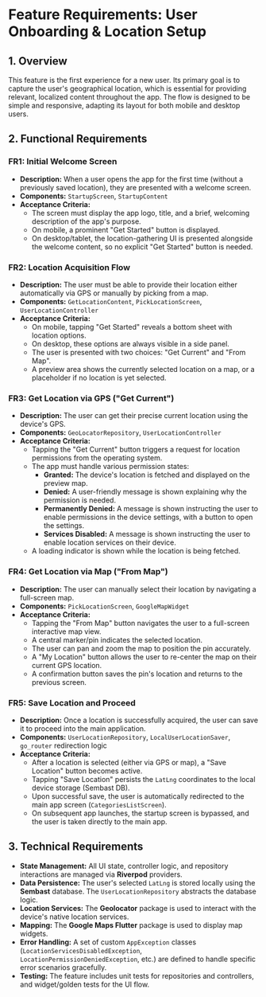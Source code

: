 
# Feature Requirements: User Onboarding & Location Setup

## 1. Overview

This feature is the first experience for a new user. Its primary goal is to capture the user's geographical location, which is essential for providing relevant, localized content throughout the app. The flow is designed to be simple and responsive, adapting its layout for both mobile and desktop users.

## 2. Functional Requirements

### FR1: Initial Welcome Screen
*   **Description:** When a user opens the app for the first time (without a previously saved location), they are presented with a welcome screen.
*   **Components:** `StartupScreen`, `StartupContent`
*   **Acceptance Criteria:**
    *   The screen must display the app logo, title, and a brief, welcoming description of the app's purpose.
    *   On mobile, a prominent "Get Started" button is displayed.
    *   On desktop/tablet, the location-gathering UI is presented alongside the welcome content, so no explicit "Get Started" button is needed.

### FR2: Location Acquisition Flow
*   **Description:** The user must be able to provide their location either automatically via GPS or manually by picking from a map.
*   **Components:** `GetLocationContent`, `PickLocationScreen`, `UserLocationController`
*   **Acceptance Criteria:**
    *   On mobile, tapping "Get Started" reveals a bottom sheet with location options.
    *   On desktop, these options are always visible in a side panel.
    *   The user is presented with two choices: "Get Current" and "From Map".
    *   A preview area shows the currently selected location on a map, or a placeholder if no location is yet selected.

### FR3: Get Location via GPS ("Get Current")
*   **Description:** The user can get their precise current location using the device's GPS.
*   **Components:** `GeoLocatorRepository`, `UserLocationController`
*   **Acceptance Criteria:**
    *   Tapping the "Get Current" button triggers a request for location permissions from the operating system.
    *   The app must handle various permission states:
        *   **Granted:** The device's location is fetched and displayed on the preview map.
        *   **Denied:** A user-friendly message is shown explaining why the permission is needed.
        *   **Permanently Denied:** A message is shown instructing the user to enable permissions in the device settings, with a button to open the settings.
        *   **Services Disabled:** A message is shown instructing the user to enable location services on their device.
    *   A loading indicator is shown while the location is being fetched.

### FR4: Get Location via Map ("From Map")
*   **Description:** The user can manually select their location by navigating a full-screen map.
*   **Components:** `PickLocationScreen`, `GoogleMapWidget`
*   **Acceptance Criteria:**
    *   Tapping the "From Map" button navigates the user to a full-screen interactive map view.
    *   A central marker/pin indicates the selected location.
    *   The user can pan and zoom the map to position the pin accurately.
    *   A "My Location" button allows the user to re-center the map on their current GPS location.
    *   A confirmation button saves the pin's location and returns to the previous screen.

### FR5: Save Location and Proceed
*   **Description:** Once a location is successfully acquired, the user can save it to proceed into the main application.
*   **Components:** `UserLocationRepository`, `LocalUserLocationSaver`, `go_router` redirection logic
*   **Acceptance Criteria:**
    *   After a location is selected (either via GPS or map), a "Save Location" button becomes active.
    *   Tapping "Save Location" persists the `LatLng` coordinates to the local device storage (Sembast DB).
    *   Upon successful save, the user is automatically redirected to the main app screen (`CategoriesListScreen`).
    *   On subsequent app launches, the startup screen is bypassed, and the user is taken directly to the main app.

## 3. Technical Requirements

*   **State Management:** All UI state, controller logic, and repository interactions are managed via **Riverpod** providers.
*   **Data Persistence:** The user's selected `LatLng` is stored locally using the **Sembast** database. The `UserLocationRepository` abstracts the database logic.
*   **Location Services:** The **Geolocator** package is used to interact with the device's native location services.
*   **Mapping:** The **Google Maps Flutter** package is used to display map widgets.
*   **Error Handling:** A set of custom `AppException` classes (`LocationServicesDisabledException`, `LocationPermissionDeniedException`, etc.) are defined to handle specific error scenarios gracefully.
*   **Testing:** The feature includes unit tests for repositories and controllers, and widget/golden tests for the UI flow.
